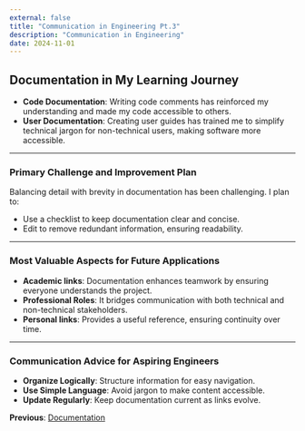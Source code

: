 ```yaml
---
external: false
title: "Communication in Engineering Pt.3"
description: "Communication in Engineering"
date: 2024-11-01
---
```

## Documentation in My Learning Journey

- **Code Documentation**: Writing code comments has reinforced my understanding and made my code accessible to others.
- **User Documentation**: Creating user guides has trained me to simplify technical jargon for non-technical users, making software more accessible.

---

### Primary Challenge and Improvement Plan

Balancing detail with brevity in documentation has been challenging. I plan to:

- Use a checklist to keep documentation clear and concise.
- Edit to remove redundant information, ensuring readability.
---

### Most Valuable Aspects for Future Applications

- **Academic links**: Documentation enhances teamwork by ensuring everyone understands the project.
- **Professional Roles**: It bridges communication with both technical and non-technical stakeholders.
- **Personal links**: Provides a useful reference, ensuring continuity over time.

---

### Communication Advice for Aspiring Engineers

- **Organize Logically**: Structure information for easy navigation.
- **Use Simple Language**: Avoid jargon to make content accessible.
- **Update Regularly**: Keep documentation current as links evolve.

**Previous**: [Documentation](../communication2)